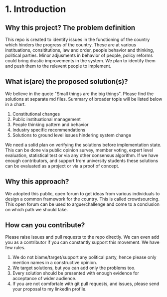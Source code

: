 # 1. Introduction

## Why this project? The problem definition

This repo is created to identify issues in the functioning of the country which hinders the progress of the country. These are at various instituations, consititutions, law and order, people behavior and thinking, political parties. Minor adjusments in behavior of people, policy reforms could bring drastic improvements in the system. We plan to identify them and push them to the relevent people to implement.

## What is(are) the proposed solution(s)?

We believe in the quote "Small things are the big things". Please find the solutions at separate md files. Summary of broader topis will be listed below in a chart.

1. Constitutional changes
2. Public instituational management
3. People thinking pattern and behavior
4. Industry specific recommendations
5. Solutions to ground level issues hindering system change

We need a solid plan on verifying the solutions before implementation state. This can be done via public opinion survey, member voting, expert level evaluation, statistical test or via any other consensus algorithm. If we have enough contributors, and support from university students these solutions can be evaluated as a project or via a proof of concept.

## Why this approach?

We adopted this public, open forum to get ideas from various individuals to design a common framework for the country. This is called crowdsourcing. This open forum can be used to argue/challenge and come to a conclusion on which path we should take.

## How can you contribute?

Please raise issues and pull requests to the repo directly. We can even add you as a contributor if you can constantly support this movement. We have few rules.

1. We do not blame/target/support any political party, hence please only mention names in a constructive opinion.
2. We target solutions, but you can add only the problems too.
3. Every solution should be presented with enough evidence for acceptance of wider audience.
4. If you are not comfortale with git pull requests, and issues, please send your proposal to my linkedIn profile.
